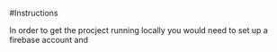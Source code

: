 #Instructions

In order to get the procject running locally you would need to set up a firebase account and
